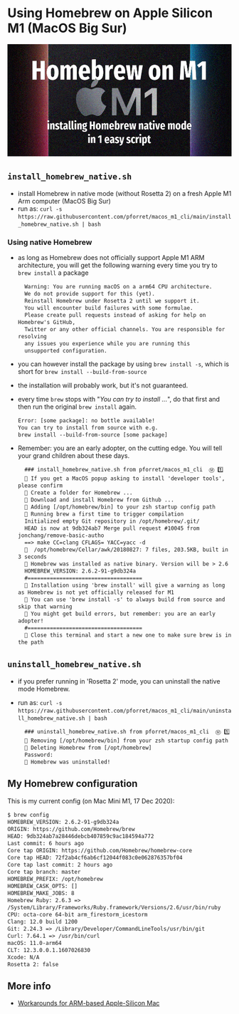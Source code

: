 # Using Homebrew on Apple Silicon M1 (MacOS Big Sur)

![](macos_m1_cli.jpg)
## `install_homebrew_native.sh`

* install Homebrew in native mode (without Rosetta 2) on a fresh Apple M1 Arm computer (MacOS Big Sur)
* run as: `curl -s https://raw.githubusercontent.com/pforret/macos_m1_cli/main/install_homebrew_native.sh | bash`

### Using native Homebrew

* as long as Homebrew does not officially support Apple M1 ARM architecture, 
  you will get the following warning every time you try to `brew install` a package
  

        Warning: You are running macOS on a arm64 CPU architecture.
        We do not provide support for this (yet).
        Reinstall Homebrew under Rosetta 2 until we support it.
        You will encounter build failures with some formulae.
        Please create pull requests instead of asking for help on Homebrew's GitHub,
        Twitter or any other official channels. You are responsible for resolving
        any issues you experience while you are running this
        unsupported configuration.

* you can however install the package by using `brew install -s`, 
  which is short for `brew install --build-from-source`
* the installation will probably work, but it's not guaranteed.
* every time `brew` stops with "_You can try to install ..._", 
    do that first and then run the original `brew install` again.
  

      Error: [some package]: no bottle available!
      You can try to install from source with e.g.
      brew install --build-from-source [some package]

* Remember: you are an early adopter, on the cutting edge. 
  You will tell your grand children about these days.


        ### install_homebrew_native.sh from pforret/macos_m1_cli  Ⓜ️ 1️⃣
        🍺 If you get a MacOS popup asking to install 'developer tools', please confirm
        🍺 Create a folder for Homebrew ...
        🍺 Download and install Homebrew from Github ...
        🍺 Adding [/opt/homebrew/bin] to your zsh startup config path
        🍺 Running brew a first time to trigger compilation
        Initialized empty Git repository in /opt/homebrew/.git/
        HEAD is now at 9db324ab7 Merge pull request #10045 from jonchang/remove-basic-autho
        ==> make CC=clang CFLAGS= YACC=yacc -d
        🍺  /opt/homebrew/Cellar/awk/20180827: 7 files, 203.5KB, built in 3 seconds
        🍺 Homebrew was installed as native binary. Version will be > 2.6
        HOMEBREW_VERSION: 2.6.2-91-g9db324a
        #====================================
        🍺 Installation using 'brew install' will give a warning as long as Homebrew is not yet officially released for M1
        🍺 You can use 'brew install -s' to always build from source and skip that warning
        🍺 You might get build errors, but remember: you are an early adopter!
        #====================================
        🍺 Close this terminal and start a new one to make sure brew is in the path


## `uninstall_homebrew_native.sh`

* if you prefer running in 'Rosetta 2' mode, you can uninstall the native mode Homebrew.
* run as: `curl -s https://raw.githubusercontent.com/pforret/macos_m1_cli/main/uninstall_homebrew_native.sh | bash`


        ### uninstall_homebrew_native.sh from pforret/macos_m1_cli  Ⓜ️ 1️⃣
        🧽 Removing [/opt/homebrew/bin] from your zsh startup config path
        🧽 Deleting Homebrew from [/opt/homebrew]
        Password:
        🧽 Homebrew was uninstalled!

## My Homebrew configuration

This is my current config (on Mac Mini M1, 17 Dec 2020):

    $ brew config
    HOMEBREW_VERSION: 2.6.2-91-g9db324a
    ORIGIN: https://github.com/Homebrew/brew
    HEAD: 9db324ab7a28446debcb407859c9ac184594a772
    Last commit: 6 hours ago
    Core tap ORIGIN: https://github.com/Homebrew/homebrew-core
    Core tap HEAD: 72f2ab4cf6ab6cf12044f083c0e062876357bf04
    Core tap last commit: 2 hours ago
    Core tap branch: master
    HOMEBREW_PREFIX: /opt/homebrew
    HOMEBREW_CASK_OPTS: []
    HOMEBREW_MAKE_JOBS: 8
    Homebrew Ruby: 2.6.3 => /System/Library/Frameworks/Ruby.framework/Versions/2.6/usr/bin/ruby
    CPU: octa-core 64-bit arm_firestorm_icestorm
    Clang: 12.0 build 1200
    Git: 2.24.3 => /Library/Developer/CommandLineTools/usr/bin/git
    Curl: 7.64.1 => /usr/bin/curl
    macOS: 11.0-arm64
    CLT: 12.3.0.0.1.1607026830
    Xcode: N/A
    Rosetta 2: false

## More info
* [Workarounds for ARM-based Apple-Silicon Mac](https://github.com/mikelxc/Workarounds-for-ARM-mac)
